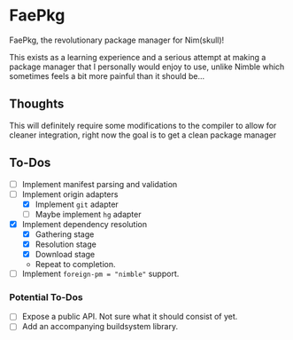 # FaePkg
FaePkg, the revolutionary package manager for Nim(skull)!

This exists as a learning experience and a serious attempt at making a package
manager that I personally would enjoy to use, unlike Nimble which sometimes
feels a bit more painful than it should be...

## Thoughts
This will definitely require some modifications to the compiler to allow for
cleaner integration, right now the goal is to get a clean package manager

## To-Dos
- [ ] Implement manifest parsing and validation
- [ ] Implement origin adapters
  - [x] Implement `git` adapter
  - [ ] Maybe implement `hg` adapter
- [x] Implement dependency resolution
  - [x] Gathering stage
  - [x] Resolution stage
  - [x] Download stage
  - Repeat to completion.
- [ ] Implement `foreign-pm = "nimble"` support.

### Potential To-Dos
- [ ] Expose a public API. Not sure what it should consist of yet.
- [ ] Add an accompanying buildsystem library.
